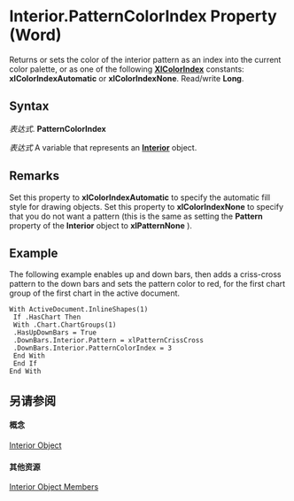 
# Interior.PatternColorIndex Property (Word)

Returns or sets the color of the interior pattern as an index into the current color palette, or as one of the following  **[XlColorIndex](2d9f944e-70ea-04aa-9943-975d603f17ba.md)** constants: **xlColorIndexAutomatic** or **xlColorIndexNone**. Read/write **Long**.


## Syntax

 _表达式_. **PatternColorIndex**

 _表达式_ A variable that represents an **[Interior](6fc3e311-a7c9-bfa9-7459-9cea177b08e5.md)** object.


## Remarks

Set this property to  **xlColorIndexAutomatic** to specify the automatic fill style for drawing objects. Set this property to **xlColorIndexNone** to specify that you do not want a pattern (this is the same as setting the **Pattern** property of the **Interior** object to **xlPatternNone** ).


## Example

The following example enables up and down bars, then adds a criss-cross pattern to the down bars and sets the pattern color to red, for the first chart group of the first chart in the active document.


```
With ActiveDocument.InlineShapes(1) 
 If .HasChart Then 
 With .Chart.ChartGroups(1) 
 .HasUpDownBars = True 
 .DownBars.Interior.Pattern = xlPatternCrissCross 
 .DownBars.Interior.PatternColorIndex = 3 
 End With 
 End If 
End With
```


## 另请参阅


#### 概念


[Interior Object](6fc3e311-a7c9-bfa9-7459-9cea177b08e5.md)
#### 其他资源


[Interior Object Members](http://msdn.microsoft.com/library/a528e045-afab-9205-a5cd-1a7dd9b36e9b%28Office.15%29.aspx)